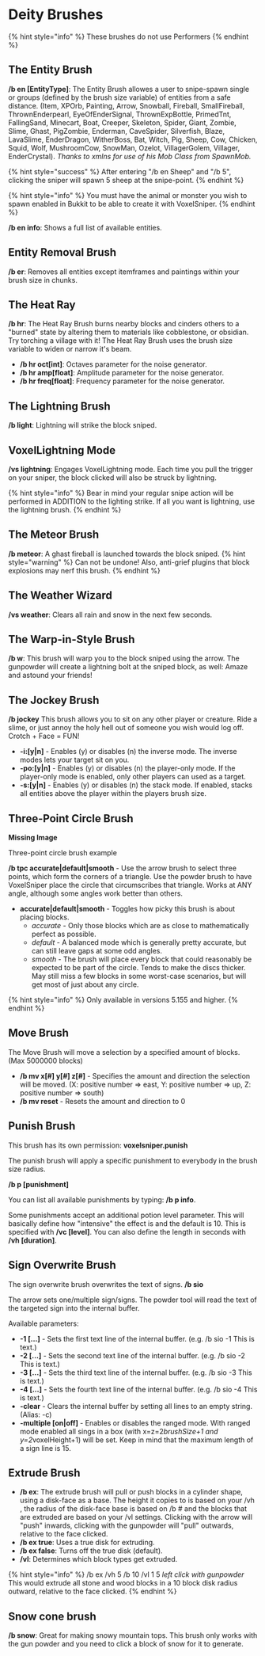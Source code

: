 # Deity Brushes

{% hint style="info" %}
These brushes do not use Performers
{% endhint %}

## The Entity Brush
**/b en [EntityType]**: The Entity Brush allowes a user to snipe-spawn single or groups (defined by the brush size variable) of  entities from a safe distance. (Item, XPOrb, Painting, Arrow, Snowball, Fireball, SmallFireball, ThrownEnderpearl, EyeOfEnderSignal, ThrownExpBottle, PrimedTnt, FallingSand, Minecart, Boat, Creeper, Skeleton, Spider, Giant, Zombie, Slime, Ghast, PigZombie, Enderman, CaveSpider, Silverfish, Blaze, LavaSlime, EnderDragon, WitherBoss, Bat, Witch, Pig, Sheep, Cow, Chicken, Squid, Wolf, MushroomCow, SnowMan, Ozelot, VillagerGolem, Villager, EnderCrystal). *Thanks to xmlns for use of his Mob Class from SpawnMob.*

{% hint style="success" %}
After entering "/b en Sheep" and "/b 5", clicking the sniper will spawn 5 sheep at the snipe-point.
{% endhint %}

{% hint style="info" %}
You must have the animal or monster you wish to spawn enabled in Bukkit to be able to create it with VoxelSniper.
{% endhint %}

**/b en info**: Shows a full list of available entities.

## Entity Removal Brush

**/b er**: Removes all entities except itemframes and paintings within your brush size in chunks.

## The Heat Ray

**/b hr**: The Heat Ray Brush burns nearby blocks and cinders  others to a "burned" state by altering them to materials like  cobblestone, or obsidian. Try torching a village with it! The Heat Ray  Brush uses the brush size variable to widen or narrow it's beam.

* **/b hr oct[int]**: Octaves parameter for the noise generator.
* **/b hr amp[float]**: Amplitude parameter for the noise generator.
* **/b hr freq[float]**: Frequency parameter for the noise generator.

## The Lightning Brush
**/b light**: Lightning will strike the block sniped.

## VoxelLightning Mode
**/vs lightning**: Engages VoxelLightning mode. Each time you pull the trigger on your sniper, the block clicked will also be struck by lightning.

{% hint style="info" %}
Bear in mind your regular snipe action will be performed in ADDITION to the lighting strike. If all you want is lightning, use the lightning brush.
{% endhint %}

## The Meteor Brush
**/b meteor**: A ghast fireball is launched towards the block sniped. 
{% hint style="warning" %}
Can not be undone! Also, anti-grief plugins that block explosions may nerf this brush.
{% endhint %}

## The Weather Wizard

**/vs weather**: Clears all rain and snow in the next few seconds.

## The Warp-in-Style Brush

**/b w**: This brush will warp you to the block sniped using the  arrow. The gunpowder will create a lightning bolt at the sniped block,  as well: Amaze and astound your friends! 

## The Jockey Brush

**/b jockey** This brush allows you to sit on any other player or creature. Ride a slime, or just annoy the holy hell out of someone you wish would log off. Crotch + Face = FUN!
* **-i:[y|n]** - Enables (y) or disables (n) the inverse mode. The inverse modes lets your target sit on you.
* **-po:[y|n]** - Enables (y) or disables (n) the player-only mode. If the player-only mode is enabled, only other players can used as a target.
* **-s:[y|n]** - Enables (y) or disables (n) the stack mode. If enabled, stacks all entities above the player within the players brush size.

## Three-Point Circle Brush

**Missing Image**

Three-point circle brush example 

**/b tpc accurate|default|smooth** - Use the arrow brush to select three points, which form the corners of a triangle. Use the powder brush to have VoxelSniper place the circle that circumscribes that  triangle. Works at ANY angle, although some angles work better than  others.
* **accurate|default|smooth** - Toggles how picky this brush is about placing blocks.
    * *accurate* - Only those blocks which are as close to mathematically perfect as possible.
    * *default* - A balanced mode which is generally pretty accurate, but can still leave gaps at some odd angles.
    * *smooth* - The brush will place every block that could reasonably be expected to be part of the circle. Tends to make the discs thicker. May still miss a few blocks in some worst-case scenarios, but will get most of just about any circle.

{% hint style="info" %}
Only available in versions 5.155 and higher.
{% endhint %}

## Move Brush
The Move Brush will move a selection by a specified amount of blocks. (Max 5000000 blocks)
* **/b mv x[#] y[#] z[#]** - Specifies the amount and direction the selection will be moved. (X: positive number => east, Y: positive number => up, Z: positive number => south) 
* **/b mv reset** - Resets the amount and direction to 0

## Punish Brush

This brush has its own permission: **voxelsniper.punish**

The punish brush will apply a specific punishment to everybody in the brush size radius. 

**/b p [punishment]**

You can list all available punishments by typing: **/b p info**.

Some punishments accept an additional potion level parameter. This will basically define how "intensive" the effect is and the default is 10. This is specified with **/vc [level]**. You can also define the length in seconds with **/vh [duration]**.

## Sign Overwrite Brush

The sign overwrite brush overwrites the text of signs. **/b sio**

The arrow sets one/multiple sign/signs. The powder tool will read the text of the targeted sign into the internal buffer.

Available parameters: 

* **-1 [...]** - Sets the first text line of the internal buffer. (e.g. /b sio -1 This is text.)
* **-2 [...]** - Sets the second text line of the internal buffer. (e.g. /b sio -2 This is text.) 
* **-3 [...]** - Sets the third text line of the internal buffer. (e.g. /b sio -3 This is text.)
* **-4 [...]** - Sets the fourth text line of the internal buffer. (e.g. /b sio -4 This is text.)
* **-clear** - Clears the internal buffer by setting all lines to an empty string. (Alias: -c)
* **-multiple [on|off]** - Enables or disables the ranged mode. With ranged mode enabled all sings in a box (with x=z=2*brushSize+1 and y=2*voxelHeight+1) will be set.  Keep in mind that the maximum length of a sign line is 15.

## Extrude Brush

* **/b ex**: The extrude brush will pull or push blocks in a cylinder shape, using a disk-face as a base. The height it copies to is based on your /vh <height>, the radius of the disk-face base is  based on /b # and the blocks that are extruded are based on your /vl  settings. Clicking with the arrow will "push" inwards, clicking with the gunpowder will "pull" outwards, relative to the face clicked.
* **/b ex true**: Uses a true disk for extruding.
* **/b ex false**: Turns off the true disk (default).
* **/vl**: Determines which block types get extruded.

{% hint style="info" %}
/b ex /vh 5 /b 10 /vl 1 5 *left click with gunpowder*  This would extrude all stone and wood blocks in a 10 block disk radius outward, relative to the face clicked.
{% endhint %}

## Snow cone brush
**/b snow**: Great for making snowy mountain tops. This brush only works with the gun powder and you need to click a block of snow for it to generate.
